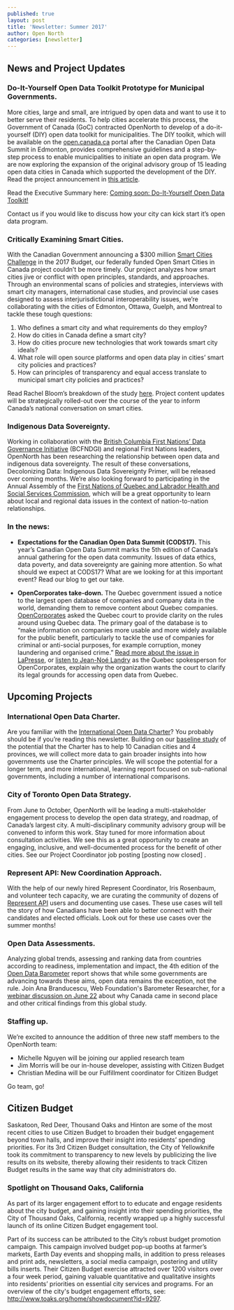 ```yaml
---
published: true
layout: post
title: 'Newsletter: Summer 2017'
author: Open North
categories: [newsletter]
---
```

## News and Project Updates


### Do-It-Yourself Open Data Toolkit Prototype for Municipal Governments.
More cities, large and small, are intrigued by open data and want to use it to better serve their residents. To help cities accelerate this process, the Government of Canada (GoC) contracted OpenNorth to develop of a do-it-yourself (DIY) open data toolkit for municipalities. The DIY toolkit, which will be available on the [open.canada.ca](http://www.opennorth.ca/2017/04/01/open-smart-cities-in-canada.html) portal after the Canadian Open Data Summit in Edmonton, provides comprehensive guidelines and a step-by-step process to enable municipalities to initiate an open data program. We are now exploring the expansion of the original advisory group of 15 leading open data cities in Canada which supported the development of the DIY. Read the project announcement in [this article](http://open.canada.ca/en/blog/do-it-yourself-open-data-pilot-project-municipal-governments-now-underway).

Read the Executive Summary here: [Coming soon: Do-It-Yourself Open Data Toolkit!](http://open.canada.ca/en/blog/coming-soon-do-it-yourself-open-data-toolkit)

Contact us if you would like to discuss how your city can kick start it’s open data program.

### Critically Examining Smart Cities.
With the Canadian Government announcing a $300 million [Smart Cities Challenge](http://www.infrastructure.gc.ca/plan/cities-villes-eng.html) in the 2017 Budget, our federally funded Open Smart Cities in Canada project couldn’t be more timely. Our project analyzes how smart cities jive or conflict with open principles, standards, and approaches. Through an environmental scans of policies and strategies, interviews with smart city managers, international case studies, and provincial use cases designed to assess interjurisdictional interoperability issues, we’re collaborating with the cities of Edmonton, Ottawa, Guelph, and Montreal to tackle these tough questions:

1. Who defines a smart city and what requirements do they employ?
2. How do cities in Canada define a smart city?
3. How do cities procure new technologies that work towards smart city ideals?
4. What role will open source platforms and open data play in cities’ smart city policies and practices?
5. How can principles of transparency and equal access translate to municipal smart city policies and practices?

Read Rachel Bloom’s breakdown of the study [here](http://www.opennorth.ca/2017/04/01/open-smart-cities-in-canada.html). Project content updates will be strategically rolled-out over the course of the year to inform Canada’s national conversation on smart cities.

### Indigenous Data Sovereignty.
Working in collaboration with the [British Columbia First Nations’ Data Governance Initiative](http://www.bcfndgi.com/data-governance/) (BCFNDGI) and regional First Nations leaders, OpenNorth has been researching the relationship between open data and indigenous data sovereignty. The result of these conversations, Decolonizing Data: Indigenous Data Sovereignty Primer, will be released over coming months. We’re also looking forward to participating in the Annual Assembly of the [First Nations of Quebec and Labrador Health and Social Services Commission](https://www.cssspnql.com/en/fnqlhssc), which will be a great opportunity to learn about local and regional data issues in the context of nation-to-nation relationships.

### In the news:

* **Expectations for the Canadian Open Data Summit (CODS17).** This year’s Canadian Open Data Summit marks the 5th edition of Canada’s annual gathering for the open data community. Issues of data ethics, data poverty, and data sovereignty are gaining more attention. So what should we expect at CODS17? What are we looking for at this important event? Read our blog to get our take.

* **OpenCorporates take-down.** The Quebec government issued a notice to the largest open database of companies and company data in the world, demanding them to remove content about Quebec companies. [OpenCorporates](http://open.canada.ca/en/blog/coming-soon-do-it-yourself-open-data-toolkit) asked the Quebec court to provide clarity on the rules around using Quebec data. The primary goal of the database is to “make information on companies more usable and more widely available for the public benefit, particularly to tackle the use of companies for criminal or anti-social purposes, for example corruption, money laundering and organised crime.” [Read more about the issue in LaPresse](http://plus.lapresse.ca/screens/76bba516-71ed-4b03-a17b-d02d68a7a200%7CABTNjN6-D~P_.html), or [listen to Jean-Noé Landry](http://www.cbc.ca/player/play/920478275970) as the Quebec spokesperson for OpenCorporates, explain why the organization wants the court to clarify its legal grounds for accessing open data from Quebec.

## Upcoming Projects

### International Open Data Charter.
Are you familiar with the [International Open Data Charter](http://opendatacharter.net/ )? You probably should be if you’re reading this newsletter. Building on our [baseline study](http://www.opennorth.ca/2017/01/30/final-report-aligning-canadian-open-data-programs-with-international-best-practices.html) of the potential that the Charter has to help 10 Canadian cities and 4 provinces, we will collect more data to gain broader insights into how governments use the Charter principles. We will scope the potential for a longer term, and more international, learning report focused on sub-national governments, including a number of international comparisons.

### City of Toronto Open Data Strategy.
From June to October, OpenNorth will be leading a multi-stakeholder engagement process to develop the open data strategy, and roadmap, of Canada’s largest city. A multi-disciplinary community advisory group will be convened to inform this work. Stay tuned for more information about consultation activities. We see this as a great opportunity to create an engaging, inclusive, and well-documented process for the benefit of other cities. See our Project Coordinator job posting [posting now closed] .

### Represent API: New Coordination Approach.
With the help of our newly hired Represent Coordinator, Iris Rosenbaum, and volunteer tech capacity, we are curating the community of dozens of [Represent API](https://represent.opennorth.ca/) users and documenting use cases. These use cases will tell the story of how Canadians have been able to better connect with their candidates and elected officials. Look out for these use cases over the summer months!

### Open Data Assessments.
Analyzing global trends, assessing and ranking data from countries according to readiness, implementation and impact, the 4th edition of the [Open Data Barometer](http://opendatabarometer.org/) report shows that while some governments are advancing towards these aims, open data remains the exception, not the rule. Join Ana Branducescu, Web Foundation's Barometer Researcher, for a [webinar discussion on June 22](https://www.eventbrite.ca/e/open-data-barometer-report-and-the-state-of-open-data-in-canada-registration-34988759321) about why Canada came in second place and other critical findings from this global study.  


### Staffing up.
We’re excited to announce the addition of three new staff members to the OpenNorth team:
* Michelle Nguyen will be joining our applied research team
* Jim Morris will be our in-house developer, assisting with Citizen Budget
* Christian Medina will be our Fulfillment coordinator for Citizen Budget

Go team, go!


## Citizen Budget
Saskatoon, Red Deer, Thousand Oaks and Hinton are some of the most recent cities to use Citizen Budget to broaden their budget engagement beyond town halls, and improve their insight into residents’ spending priorities. For its 3rd Citizen Budget consultation, the City of Yellowknife took its commitment to transparency to new levels by publicizing the live results on its website, thereby allowing their residents to track Citizen Budget results in the same way that city administrators do.

### Spotlight on Thousand Oaks, California
As part of its larger engagement effort to to educate and engage residents about the city budget, and gaining insight into their spending priorities, the City of Thousand Oaks, California, recently wrapped up a highly successful launch of its online Citizen Budget engagement tool.  

Part of its success can be attributed to the City’s robust budget promotion campaign. This campaign involved budget pop-up booths at farmer’s markets, Earth Day events and shopping malls, in addition to press releases and print ads, newsletters, a social media campaign, postering and utility bills inserts. Their Citizen Budget exercise attracted over 1200 visitors over a four week period, gaining valuable quantitative and qualitative insights into residents’ priorities on essential city services and programs. For an overview of the city's budget engagement efforts, see:  http://www.toaks.org/home/showdocument?id=9297.
